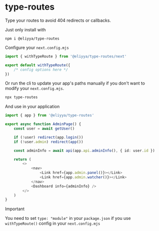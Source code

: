 # type-routes

Type your routes to avoid 404 redirects or callbacks.

Just only install with

```shell
npm i @eliyya/type-routes
```

Configure your `next.config.mjs`

```js
import { withTypeRoute } from '@eliyya/type-routes/next'

export default withTypeRoute({
    /* config options here */
})
```

Or run the cli to update your app's paths manually if you don't want to modify your `next.config.mjs`.

```bash
npx type-routes
```

And use in your application

```ts
import { app } from '@eliyya/type-routes'

export async function AdminPage() {
    const user = await getUser()

    if (!user) redirect(app.login())
    if (!user.admin) redirect(app())

    const adminInfo = await api(app.api.adminInfo(), { id: user.id })

    return (
        <>
            <nav>
                <Link href={app.admin.panel()}></Link>
                <Link href={app.admin.watcher()}></Link>
            </nav>
            <Dashboard info={adminInfo} />
        </>
    )
}
```

> [!IMPORTANT]
> You need to set `type: "module"` in your `package.json` if you use `withTypeRoute()` config in your `next.config.mjs`

